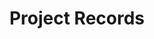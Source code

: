 ---
title: Project Records
description: Some important things met in projects
image:

# Badge style
style:
    background: "#2a9d8f"
    color: "#fff"
---